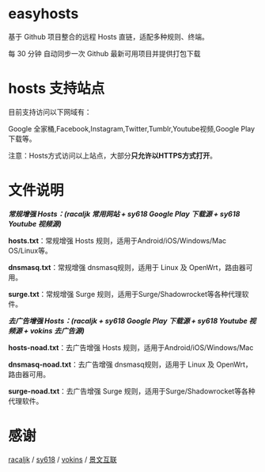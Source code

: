 # easyhosts
基于 Github 项目整合的远程 Hosts 直链，适配多种规则、终端。

每 30 分钟 自动同步一次 Github 最新可用项目并提供打包下载

# hosts 支持站点
目前支持访问以下网域有：

Google 全家桶,Facebook,Instagram,Twitter,Tumblr,Youtube视频,Google Play下载等。

注意：Hosts方式访问以上站点，大部分**只允许以HTTPS方式打开**。

# 文件说明

***常规增强 Hosts：(racaljk 常用网站 + sy618 Google Play 下载源 + sy618 Youtube 视频源)***

**hosts.txt**：常规增强 Hosts 规则，适用于Android/iOS/Windows/Mac OS/Linux等。

**dnsmasq.txt**：常规增强 dnsmasq规则，适用于 Linux 及 OpenWrt，路由器可用。

**surge.txt**：常规增强 Surge 规则，适用于Surge/Shadowrocket等各种代理软件。


***去广告增强 Hosts：(racaljk + sy618 Google Play 下载源 + sy618 Youtube 视频源 + vokins 去广告源)***

**hosts-noad.txt**：去广告增强 Hosts 规则，适用于Android/iOS/Windows/Mac

**dnsmasq-noad.txt**：去广告增强 dnsmasq规则，适用于 Linux 及 OpenWrt，路由器可用。

**surge-noad.txt**：去广告增强 Surge 规则，适用于Surge/Shadowrocket等各种代理软件。

# 感谢
[racaljk][1] / [sy618][2] / [vokins][3] / [景文互联][4]


  [1]: https://github.com/racaljk/hosts
  [2]: https://github.com/sy618/hosts
  [3]: https://github.com/vokins/yhosts
  [4]: https://www.jwdns.com/